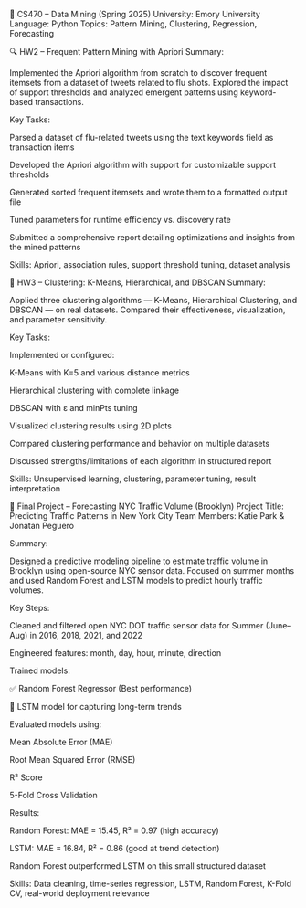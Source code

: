 📘 CS470 – Data Mining (Spring 2025)
University: Emory University
Language: Python
Topics: Pattern Mining, Clustering, Regression, Forecasting

🔍 HW2 – Frequent Pattern Mining with Apriori
Summary:

Implemented the Apriori algorithm from scratch to discover frequent itemsets from a dataset of tweets related to flu shots. Explored the impact of support thresholds and analyzed emergent patterns using keyword-based transactions.

Key Tasks:

Parsed a dataset of flu-related tweets using the text keywords field as transaction items

Developed the Apriori algorithm with support for customizable support thresholds

Generated sorted frequent itemsets and wrote them to a formatted output file

Tuned parameters for runtime efficiency vs. discovery rate

Submitted a comprehensive report detailing optimizations and insights from the mined patterns

Skills: Apriori, association rules, support threshold tuning, dataset analysis

🧮 HW3 – Clustering: K-Means, Hierarchical, and DBSCAN
Summary:

Applied three clustering algorithms — K-Means, Hierarchical Clustering, and DBSCAN — on real datasets. Compared their effectiveness, visualization, and parameter sensitivity.

Key Tasks:

Implemented or configured:

K-Means with K=5 and various distance metrics

Hierarchical clustering with complete linkage

DBSCAN with ε and minPts tuning

Visualized clustering results using 2D plots

Compared clustering performance and behavior on multiple datasets

Discussed strengths/limitations of each algorithm in structured report

Skills: Unsupervised learning, clustering, parameter tuning, result interpretation

🗽 Final Project – Forecasting NYC Traffic Volume (Brooklyn)
Project Title: Predicting Traffic Patterns in New York City
Team Members: Katie Park & Jonatan Peguero

Summary:

Designed a predictive modeling pipeline to estimate traffic volume in Brooklyn using open-source NYC sensor data. Focused on summer months and used Random Forest and LSTM models to predict hourly traffic volumes.

Key Steps:

Cleaned and filtered open NYC DOT traffic sensor data for Summer (June–Aug) in 2016, 2018, 2021, and 2022

Engineered features: month, day, hour, minute, direction

Trained models:

✅ Random Forest Regressor (Best performance)

🔄 LSTM model for capturing long-term trends

Evaluated models using:

Mean Absolute Error (MAE)

Root Mean Squared Error (RMSE)

R² Score

5-Fold Cross Validation

Results:

Random Forest: MAE = 15.45, R² = 0.97 (high accuracy)

LSTM: MAE = 16.84, R² = 0.86 (good at trend detection)

Random Forest outperformed LSTM on this small structured dataset

Skills: Data cleaning, time-series regression, LSTM, Random Forest, K-Fold CV, real-world deployment relevance
